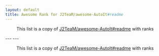 ```yaml
---
layout: default
title: Awesome Rank for J2TeaM/awesome-AutoIt#readme
---
```


<p align="center">
	This list is a copy of <a href="https://github.com/J2TeaM/awesome-AutoIt#readme">J2TeaM/awesome-AutoIt#readme</a> with ranks
</p>
---
---
<p align="center">
	This list is a copy of <a href="https://github.com/J2TeaM/awesome-AutoIt#readme">J2TeaM/awesome-AutoIt#readme</a> with ranks
</p>
